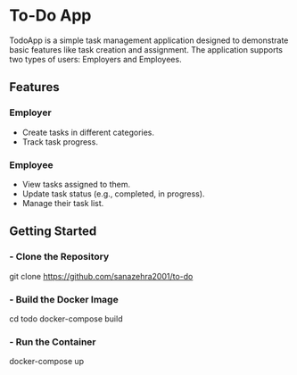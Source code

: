 # To-Do App
TodoApp is a simple task management application designed to demonstrate basic features like task creation and assignment. The application supports two types of users: Employers and Employees.

## Features
### Employer
- Create tasks in different categories.
- Track task progress.

### Employee
- View tasks assigned to them.
- Update task status (e.g., completed, in progress).
- Manage their task list.

## Getting Started
### - Clone the Repository
git clone https://github.com/sanazehra2001/to-do
### - Build the Docker Image
cd todo
docker-compose build
### - Run the Container
docker-compose up




